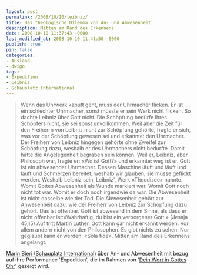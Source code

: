 ```yaml
---
layout: post
permalink: /2008/10/10/leibniz/
title: Das theologische Dilemma von An- und Abwesenheit
description: Mitten am Rand des Erkennens
date: 2008-10-10 11:37:43 -0000
last_modified_at: 2008-10-10 11:41:50 -0000
publish: true
pin: false
categories:
- Ausland
- dwigo
tags:
- Expedition
- Leibniz
- Schauplatz International
---
```

> Wenn das Uhrwerk kaputt geht, muss der Uhrmacher flicken. Er ist ein schlechter Uhrmacher, sonst müsste er sein Werk nicht flicken. So dachte Leibniz über Gott nicht. Die Schöpfung bedürfe ihres Schöpfers nicht, sie sei sonst unvollkommen. Weil aber die Zeit für den Freiherrn von Leibniz nicht zur Schöpfung gehörte, fragte er sich, was vor der Schöpfung gewesen sei und erkannte: den Uhrmacher. Der Freiherr von Leibniz hingegen gehörte ohne Zweifel zur Schöpfung dazu, weshalb er des Uhrmachers nicht bedurfte. Damit hätte die Angelegenheit begraben sein können. Weil er, Leibniz, aber Philosoph war, fragte er: «Wo ist Gott?» und erkannte: weg ist er. Gott ist ein abwesender Uhrmacher. Dessen Maschine läuft und läuft und läuft und Schmerzen bereitet, weshalb wir glauben, sie müsse geflickt werden. Weshalb Leibniz sein, Leibniz', Werk «Theodizee» nannte. Womit Gottes Abwesenheit als Wunde markiert war. Womit Gott noch nicht tot war. Womit er doch noch irgendwie da war. Die Abwesenheit ist nicht dasselbe wie der Tod. Die Abwesenheit gehört zur Anwesenheit dazu, wie der Freiherr von Leibniz zur Schöpfung dazu gehört. Das ist offenbar. Gott ist abwesend in dem Sinne, als dass er nicht offenbar ist:«Wahrhaftig, du bist ein verborgener Gott.» (Jesaja 45,15) Auf tritt Martin Luther. Gott kann gar nicht erkannt werden. Vor allem andern nicht von den Philosophen. Es gibt nichts zu sehen. Nur geglaubt kann er werden: «Sola fide». Mitten am Rand des Erkennens angelangt.

[Marin Bieri (Schauplatz International)](http://www.schauplatzinternational.net/ "Schauplatz International \(CH\)") über An- und Abwesenheit mit bezug auf ihre Performance 'Expedition', die im Rahmen von '[Dein Wort in Gottes Ohr](http://www.dwigo.net "Dein Wort in Gottes Ohr")' gezeigt wird.
